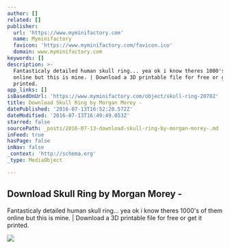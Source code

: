 ```yaml
---
author: []
related: []
publisher:
  url: 'https://www.myminifactory.com'
  name: Myminifactory
  favicon: 'https://www.myminifactory.com/favicon.ico'
  domain: www.myminifactory.com
keywords: []
description: >-
  Fantasticaly detailed human skull ring... yea ok i know theres 1000's of them
  online but this is mine. | Download a 3D printable file for free or get it
  printed.
app_links: []
isBasedOnUrl: 'https://www.myminifactory.com/object/skull-ring-20782'
title: Download Skull Ring by Morgan Morey -
datePublished: '2016-07-13T16:52:20.572Z'
dateModified: '2016-07-13T16:49:49.053Z'
starred: false
sourcePath: _posts/2016-07-13-download-skull-ring-by-morgan-morey-.md
inFeed: true
hasPage: false
inNav: false
_context: 'http://schema.org'
_type: MediaObject

---
```

<article style=""><h1>Download Skull Ring by Morgan Morey -</h1><p>Fantasticaly detailed human skull ring... yea ok i know theres 1000's of them online but this is mine. | Download a 3D printable file for free or get it printed.</p><img src="https://myminifactory.net//uploads/object-average-thumbnails/20f5fe7ed5c5582d1812a274336820093023444a.jpg" /></article>